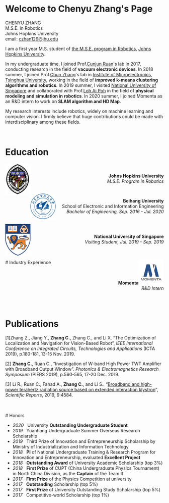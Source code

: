 # Welcome to Chenyu Zhang's Page

CHENYU ZHANG <br>
M.S.E. in Robotics <br>
Johns Hopkins University <br>
email: <czhan129@jhu.edu>

I am a first year M.S. student of [the M.S.E. program in Robotics](https://lcsr.jhu.edu/MSE/), [Johns Hopkins University](https://lcsr.jhu.edu/MSE/). 



In my undergraduate time, I joined Prof.[Cunjun Ruan](http://www.ee.buaa.edu.cn/info/1129/17618.htm)'s lab in 2017, conducting research in the field of **vacuum electronic devices**. In 2018 summer, I joined Prof.[Chun Zhang](https://www.tsinghua.edu.cn/publish/ime/5910/2015/20150315131055824979933/20150315131055824979933_.html)'s lab in [Institute of Microelectronics](https://www.tsinghua.edu.cn/publish/imeen/5943/index.html), [Tsinghua University](https://www.tsinghua.edu.cn/publish/thu2018en/index.html), working in the field of **improved k-means clustering algorithms and robotics**. In 2019 summer, I visited [National University of Singapore](http://www.nus.edu.sg/) and collaborated with Prof.[Loh Ai Poh](https://www.eng.nus.edu.sg/idp/staff/lohaipoh/) in the field of **physical modeling and simulation in robotics**. In 2020 summer, I joined Momenta as an R&D intern to work on **SLAM algorithm and HD Map**.



My research interests include robotics, widely on machine learning and computer vision. I firmly believe that huge contributions could be made with interdisciplinary among these fields.

<br>

# Education


 <img style="float: left;" src="assets/img/JHU.jpg" width="80" height="100">
 <br>
 <p style="text-align: right"> 
 <b> Johns Hopkins University </b>   <br>
 <i> M.S.E. Program in Robotics </i>
 </p>

 <br>

 <img style="float: left;" src="assets/img/Beihang.jpg" width="80" height="80">  
 
 <p style="text-align: right">  
 <b> Beihang University </b> <br>
  School of Electronic and Information Engineering  <br>
 <i> Bachelor of Engineering, Sep. 2016 - Jul. 2020 </i> 
 </p>

 
 <br>
 
 <img style="float: left;" src="assets/img/NUS.png" width="80" height="100">
 <br>
 <p style="text-align: right"> 
 <b> National University of Singapore </b>   <br>
 <i> Visiting Student, Jul. 2019 - Sep. 2019 </i>
 </p>

<br>
<br>
# Industry Experience
 <img style="float: right;" src="assets/img/momenta.jpg" width="80" height="80">  
 
 <p style="text-align: right">  <br> <br>
<b> Momenta </b>   <br>
 <i> R&D Intern </i> 
 </p>

<br>
<br>

# Publications

[1]Zhang Z., Jiang Y., <b>Zhang C.</b>, Zhang C., and Li X. “The Optimization of Localization and Navigation for Vision-Based Robot”, <i>IEEE International Conference on Integrated Circuits, Technologies and Applications</i> (ICTA 2019), p.180-181, 13-15 Nov. 2019.

[2] <b>Zhang C.</b>, Ruan C., “Investigation of W-band High Power TWT Amplifier with Broadband Output Window”. <i>PhotonIcs & Electromagnetics Research Symposium</i> (PIERS 2019), p.560-565, 17-20 Dec. 2019.  

[3] Li R., Ruan C., Fahad A., <b>Zhang C.</b>, and Li S.. “[Broadband and high-power terahertz radiation source based on extended interaction klystron](https://www.nature.com/articles/s41598-019-41087-3)”, *Scientific Reports*, 2019, 9:4584.

<br>
<br>
# Honors

* *2020* &nbsp;  University **Outstanding Undergraduate Student**
* *2019* &nbsp;  Yuanhang Undergraduate Summer Overseas Research Scholarship
* *2019* &nbsp; Third Prize of Innovation and Entrepreneurship Scholarship by Ministry of Industrialization and Information Technology
* *2018*  &nbsp; **PI** of National Undergraduate Training & Research Program for Innovation and Entrepreneurship, evaluated **Excellent Project**
* *2018* &nbsp;  **Outstanding Award** of University Academic Scholarship (top 3%)
* *2018*  &nbsp; **First Prize** of CUPT (China Undergraduate Physics Tournament) in North China Division, as the **Captain** of the Team Ⅱ
* *2017* &nbsp;  **First Prize** of the Physics Competition at university
* *2017*  &nbsp; **Outstanding** Scholarship (top 5%)
* *2017* &nbsp;  **First Prize** of University Outstanding Study Scholarship (top 5%)
* *2017* &nbsp;  Competitive-world Scholarship (top 1%)

